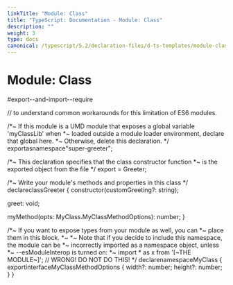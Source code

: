 ```yaml
---
linkTitle: "Module: Class"
title: "TypeScript: Documentation - Module: Class"
description: ""
weight: 3
type: docs
canonical: /typescript/5.2/declaration-files/d-ts-templates/module-class-d-ts
---
```


# Module: Class

#export--and-import--require

// to understand common workarounds for this limitation of ES6 modules.

/*~ If this module is a UMD module that exposes a global variable 'myClassLib' when
 *~ loaded outside a module loader environment, declare that global here.
 *~ Otherwise, delete this declaration.
 */
exportasnamespace"super-greeter";

/*~ This declaration specifies that the class constructor function
 *~ is the exported object from the file
 */
export = Greeter;

/*~ Write your module's methods and properties in this class */
declareclassGreeter {
constructor(customGreeting?: string);

greet: void;

myMethod(opts: MyClass.MyClassMethodOptions): number;
}

/*~ If you want to expose types from your module as well, you can
 *~ place them in this block.
 *~
 *~ Note that if you decide to include this namespace, the module can be
 *~ incorrectly imported as a namespace object, unless
 *~ --esModuleInterop is turned on:
 *~   import * as x from '[~THE MODULE~]'; // WRONG! DO NOT DO THIS!
 */
declarenamespaceMyClass {
exportinterfaceMyClassMethodOptions {
width?: number;
height?: number;
  }
}
```
